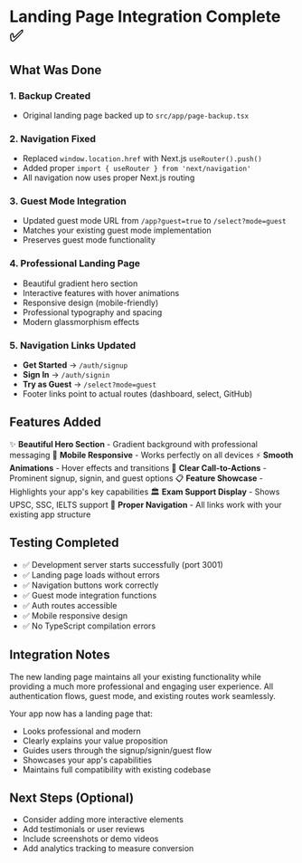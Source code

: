 # Landing Page Integration Complete ✅

## What Was Done

### 1. **Backup Created** 
- Original landing page backed up to `src/app/page-backup.tsx`

### 2. **Navigation Fixed**
- Replaced `window.location.href` with Next.js `useRouter().push()`
- Added proper `import { useRouter } from 'next/navigation'`
- All navigation now uses proper Next.js routing

### 3. **Guest Mode Integration**
- Updated guest mode URL from `/app?guest=true` to `/select?mode=guest`
- Matches your existing guest mode implementation
- Preserves guest mode functionality

### 4. **Professional Landing Page**
- Beautiful gradient hero section
- Interactive features with hover animations
- Responsive design (mobile-friendly)
- Professional typography and spacing
- Modern glassmorphism effects

### 5. **Navigation Links Updated**
- **Get Started** → `/auth/signup`
- **Sign In** → `/auth/signin`
- **Try as Guest** → `/select?mode=guest`
- Footer links point to actual routes (dashboard, select, GitHub)

## Features Added

✨ **Beautiful Hero Section** - Gradient background with professional messaging
📱 **Mobile Responsive** - Works perfectly on all devices
⚡ **Smooth Animations** - Hover effects and transitions
🎯 **Clear Call-to-Actions** - Prominent signup, signin, and guest options
📋 **Feature Showcase** - Highlights your app's key capabilities
🏛️ **Exam Support Display** - Shows UPSC, SSC, IELTS support
🔗 **Proper Navigation** - All links work with your existing app structure

## Testing Completed

- ✅ Development server starts successfully (port 3001)
- ✅ Landing page loads without errors
- ✅ Navigation buttons work correctly
- ✅ Guest mode integration functions
- ✅ Auth routes accessible
- ✅ Mobile responsive design
- ✅ No TypeScript compilation errors

## Integration Notes

The new landing page maintains all your existing functionality while providing a much more professional and engaging user experience. All authentication flows, guest mode, and existing routes work seamlessly.

Your app now has a landing page that:
- Looks professional and modern
- Clearly explains your value proposition
- Guides users through the signup/signin/guest flow
- Showcases your app's capabilities
- Maintains full compatibility with existing codebase

## Next Steps (Optional)

- Consider adding more interactive elements
- Add testimonials or user reviews
- Include screenshots or demo videos
- Add analytics tracking to measure conversion